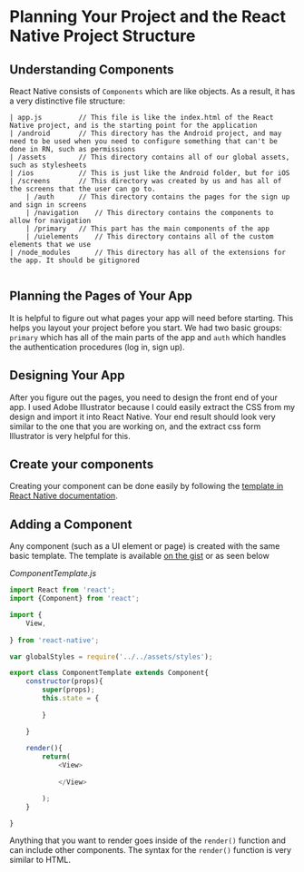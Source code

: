 # Planning Your Project and the React Native Project Structure

## Understanding Components

React Native consists of `Components` which are like objects. As a result, it has a very distinctive file structure: 

```
| app.js  		 // This file is like the index.html of the React Native project, and is the starting point for the application
| /android		 // This directory has the Android project, and may need to be used when you need to configure something that can't be done in RN, such as permissions
| /assets  		 // This directory contains all of our global assets, such as stylesheets
| /ios    		 // This is just like the Android folder, but for iOS 
| /screens		 // This directory was created by us and has all of the screens that the user can go to.
	| /auth 	 // This directory contains the pages for the sign up and sign in screens
	| /navigation	 // This directory contains the components to allow for navigation
	| /primary	 // This part has the main components of the app
	| /uielements	 // This directory contains all of the custom elements that we use
| /node_modules 	 // This directory has all of the extensions for the app. It should be gitignored


```

## Planning the Pages of Your App

It is helpful to figure out what pages your app will need before starting. This helps you layout your project before you start. We had two basic groups: `primary` which has all of the main parts of the app and `auth` which handles the authentication procedures (log in, sign up).

## Designing Your App

After you figure out the pages, you need to design the front end of your app. I used Adobe Illustrator because I could easily extract the CSS from my design and import it into React Native. Your end result should look very similar to the one that you are working on, and the extract css form Illustrator is very helpful for this.

## Create your components

Creating your component can be done easily by following the [template in React Native documentation](https://facebook.github.io/react-native/docs/tutorial).

## Adding a Component

Any component (such as a UI element or page) is created with the same basic template. The template is available [on the gist](https://gist.github.com/alexander-beaver/5af7a8df45b4f01260704635ad2cef12#file-componenttemplate-js) or as seen below

*ComponentTemplate.js*
```javascript 
import React from 'react';
import {Component} from 'react';

import {
    View,
    
} from 'react-native';

var globalStyles = require('../../assets/styles');

export class ComponentTemplate extends Component{
    constructor(props){
        super(props);
        this.state = {
            
        }

    }
    
    render(){
        return(
            <View>
                
            </View>

        );
    }

}
```

Anything that you want to render goes inside of the `render()` function and can include other components. The syntax for the `render()` function is very similar to HTML.


